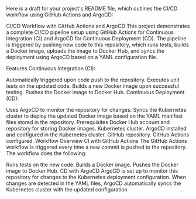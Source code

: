 
Here is a draft for your project's README file, which outlines the CI/CD workflow using GitHub Actions and ArgoCD:

CI/CD Workflow with GitHub Actions and ArgoCD
This project demonstrates a complete CI/CD pipeline setup using GitHub Actions for Continuous Integration (CI) and ArgoCD for Continuous Deployment (CD). The pipeline is triggered by pushing new code to this repository, which runs tests, builds a Docker image, uploads the image to Docker Hub, and syncs the deployment using ArgoCD based on a YAML configuration file.

Features
Continuous Integration (CI):

Automatically triggered upon code push to the repository.
Executes unit tests on the updated code.
Builds a new Docker image upon successful testing.
Pushes the Docker image to Docker Hub.
Continuous Deployment (CD):

Uses ArgoCD to monitor the repository for changes.
Syncs the Kubernetes cluster to deploy the updated Docker image based on the YAML manifest files stored in the repository.
Prerequisites
Docker Hub account and repository for storing Docker images.
Kubernetes cluster.
ArgoCD installed and configured in the Kubernetes cluster.
GitHub repository.
GitHub Actions configured.
Workflow Overview
CI with GitHub Actions
The GitHub Actions workflow is triggered every time a new commit is pushed to the repository. The workflow does the following:

Runs tests on the new code.
Builds a Docker image.
Pushes the Docker image to Docker Hub.
CD with ArgoCD
ArgoCD is set up to monitor this repository for changes to the Kubernetes deployment configuration. When changes are detected in the YAML files, ArgoCD automatically syncs the Kubernetes cluster with the updated configuration
